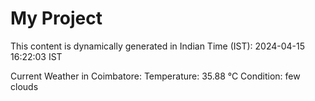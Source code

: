 # My Project

This content is dynamically generated in Indian Time (IST): 2024-04-15 16:22:03 IST


Current Weather in Coimbatore:
Temperature: 35.88 °C
Condition: few clouds
